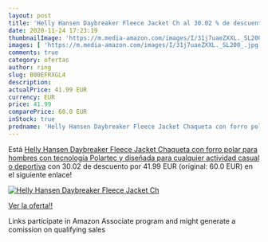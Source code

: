 ```yaml
---
layout: post
title: 'Helly Hansen Daybreaker Fleece Jacket Ch al 30.02 % de descuento'
date: 2020-11-24 17:23:19
thumbnailImage: 'https://m.media-amazon.com/images/I/31j7uaeZXXL._SL200_.jpg'
images: [ 'https://m.media-amazon.com/images/I/31j7uaeZXXL._SL200_.jpg' ]
comments: true
category: ofertas
author: ring
slug: B00EFRXGL4
description:
actualPrice: 41.99 EUR
currency: EUR
price: 41.99
comparePrice: 60.0 EUR
inStock: true
prodname: 'Helly Hansen Daybreaker Fleece Jacket Chaqueta con forro polar para hombres  con tecnología Polartec y diseñada para cualquier actividad casual o deportiva'
---
```


Está [Helly Hansen Daybreaker Fleece Jacket Chaqueta con forro polar para hombres  con tecnología Polartec y diseñada para cualquier actividad casual o deportiva](https://www.amazon.es/dp/B00EFRXGL4/?tag=tolees-21) con 30.02 de descuento por 41.99 EUR (original: 60.0 EUR) en el siguiente enlace!

[![Helly Hansen Daybreaker Fleece Jacket Ch](https://m.media-amazon.com/images/I/31j7uaeZXXL._SL200_.jpg)](https://www.amazon.es/dp/B00EFRXGL4/?tag=tolees-21)

[Ver la oferta!!](https://www.amazon.es/dp/B00EFRXGL4/?tag=tolees-21)

Links participate in Amazon Associate program and might generate a comission on qualifying sales


